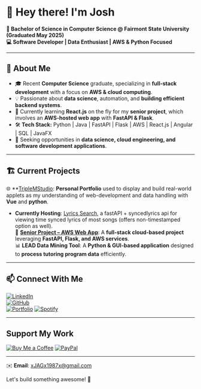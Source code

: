 # 👋 Hey there! I'm Josh  

**📌 Bachelor of Science in Computer Science @ Fairmont State University (Graduated May 2025)**  
**💻 Software Developer | Data Enthusiast | AWS & Python Focused**

---

## 🚀 About Me  
- 🎓 Recent **Computer Science** graduate, specializing in **full-stack development** with a focus on **AWS & cloud computing**.  
- 💡 Passionate about **data science**, automation, and **building efficient backend systems**.  
- 🔧 Currently learning **React.js** on the fly for my **senior project**, which involves an **AWS-hosted web app** with **FastAPI & Flask**.  
- 🛠️ **Tech Stack:** Python | Java | FastAPI | Flask | AWS | React.js | Angular | SQL | JavaFX  
- 🎯 Seeking opportunities in **data science, cloud engineering, and software development applications**.

---

## 🏗️ Current Projects 
🌐 **[TripleMStudio](https://TripleMStudio.dev): **Personal Portfolio** used to display and build real-world applets as my understanding of web-development and data handling with **Vue** and **python**. 
  - **Currently Hosting**: [Lyrics Search](https://TripleMStudio.dev/projects/lyrics-search/), a fastAPI + syncedlyrics api for viewing time synced lyrics of most songs (offers non-timestamped option as well).  
🚧 **[Senior Project – AWS Web App](#)**: A **full-stack cloud-based project** leveraging **FastAPI, Flask, and AWS services**.  
📊 **LEAD Data Mining Tool**: A **Python & GUI-based application** designed to **process tutoring program data** efficiently.  

---

## 📫 Connect With Me  
[![LinkedIn](https://img.shields.io/badge/LinkedIn-0077B5?style=for-the-badge&logo=linkedin&logoColor=white)](https://www.linkedin.com/in/joshua-george-76493a2b7/)  
[![GitHub](https://img.shields.io/badge/GitHub-181717?style=for-the-badge&logo=github&logoColor=white)](https://www.github.com/xJAGx1987x)  
[![Portfolio](https://img.shields.io/badge/Portfolio-24292e?style=for-the-badge&logo=githubpages&logoColor=white)](https://TripleMStudio.dev)
[![Spotify](https://img.shields.io/badge/Spotify-Follow-1DB954?logo=spotify&logoColor=white&style=for-the-badge)](https://open.spotify.com/user/yplc474phjywhm9p5sp8qdawg?si=_fDtKyVbT72rbpUpwQxd0A)


---

## Support My Work

[![Buy Me a Coffee](https://img.shields.io/badge/☕_Buy_me_a_coffee-FFDD00?logo=buy-me-a-coffee&logoColor=black&style=for-the-badge)](https://buymeacoffee.com/xJAGx1987x)
[![PayPal](https://img.shields.io/badge/💸_Tip_via_PayPal-00457C?logo=paypal&logoColor=white&style=for-the-badge)](https://paypal.me/JAGx1987)

---

✉️ **Email**: [xJAGx1987x@gmail.com](mailto:xJAGx1987x@gmail.com)  

Let's build something awesome! 🚀  
